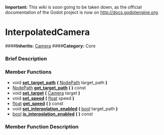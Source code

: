 **Important:** This wiki is soon going to be taken down, as the official documentation of the Godot project is now on http://docs.godotengine.org.

#  InterpolatedCamera  
####**Inherits:** [Camera](class_camera)
####**Category:** Core

###  Brief Description  


###  Member Functions 
  * void  **[set&#95;target&#95;path](#set_target_path)**  **(** [NodePath](class_nodepath) target_path  **)**
  * [NodePath](class_nodepath)  **[get&#95;target&#95;path](#get_target_path)**  **(** **)** const
  * void  **[set&#95;target](#set_target)**  **(** [Camera](class_camera) target  **)**
  * void  **[set&#95;speed](#set_speed)**  **(** [float](class_float) speed  **)**
  * [float](class_float)  **[get&#95;speed](#get_speed)**  **(** **)** const
  * void  **[set&#95;interpolation&#95;enabled](#set_interpolation_enabled)**  **(** [bool](class_bool) target_path  **)**
  * [bool](class_bool)  **[is&#95;interpolation&#95;enabled](#is_interpolation_enabled)**  **(** **)** const

###  Member Function Description  
